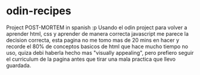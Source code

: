 # odin-recipes
Project POST-MORTEM in spanish :p
Usando el odin project para volver a aprender html, css y aprender de manera correcta javascript me parece la decision correcta, esta pagina no me tomo mas de 20 mins en hacer y recorde el 80% de conceptos basicos de html que hace mucho tiempo no uso, quiza debi haberla hecho mas "visually appealing", pero prefiero seguir el curriculum de la pagina antes que tirar una mala practica que llevo guardada.
